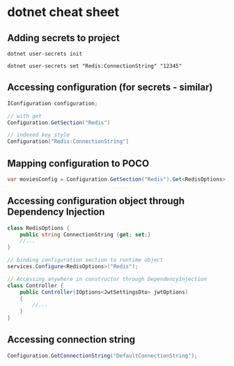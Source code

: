 # dotnet cheat sheet

## Adding secrets to project

```shell
dotnet user-secrets init

dotnet user-secrets set "Redis:ConnectionString" "12345"
```

## Accessing configuration (for secrets - similar)

```c#
IConfiguration configuration;

// with get
Configuration.GetSection("Redis")

// indexed key style
Configuration["Redis:ConnectionString"]
```

## Mapping configuration to POCO

```c#
var moviesConfig = Configuration.GetSection("Redis").Get<RedisOptions>();
```

## Accessing configuration object through Dependency Injection

```c#
class RedisOptions {
    public string ConnectionString {get; set;}
    //...
}

// binding configuration section to runtime object
services.Configure<RedisOptions>("Redis");

// Accessing anywhere in constructor through DependencyInjection
class Controller {
    public Controller(IOptions<JwtSettingsDto> jwtOptions)
    {
        //...
    }
}
```

## Accessing connection string

```c#
Configuration.GetConnectionString("DefaultConnectionString");
```
